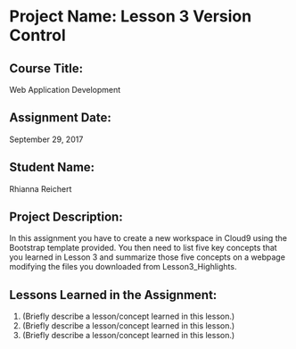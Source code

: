 # Project Name:  Lesson 3 Version Control


## Course Title:
Web Application Development

## Assignment Date:  
September 29, 2017

## Student Name:  
Rhianna Reichert

## Project Description:
In this assignment you have to create a new workspace in Cloud9 using the Bootstrap template provided. You then need to list five key concepts that you learned in Lesson 3 and summarize those five concepts on a webpage modifying the files you downloaded from Lesson3_Highlights.

## Lessons Learned in the Assignment:
1. (Briefly describe a lesson/concept learned in this lesson.)
2. (Briefly describe a lesson/concept learned in this lesson.)
3. (Briefly describe a lesson/concept learned in this lesson.)


